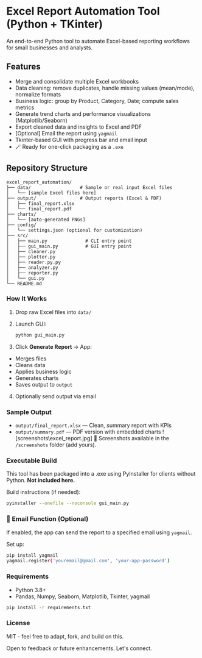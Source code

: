# Excel Report Automation Tool (Python + TKinter)

An end-to-end Python tool to automate Excel-based reporting workflows for small businesses and analysts.

## Features

- Merge and consolidate multiple Excel workbooks
- Data cleaning: remove duplicates, handle missing values (mean/mode), normalize formats
- Business logic: group by Product, Category, Date; compute sales metrics
- Generate trend charts and performance visualizations (Matplotlib/Seaborn)
- Export cleaned data and insights to Excel and PDF
- [Optional] Email the report using `yagmail`
- Tkinter-based GUI with progress bar and email input
- 🪄 Ready for one-click packaging as a `.exe`

## Repository Structure

```arduino
excel_report_automation/
├── data/                  # Sample or real input Excel files
│   └── [sample Excel files here]
├── output/                # Output reports (Excel & PDF)
│   ├── final_report.xlsx
│   └── final_report.pdf
├── charts/
│   └── [auto-generated PNGs]
├── config/
│   └── settings.json (optional for customization)
├── src/
│   ├── main.py              # CLI entry point
│   ├── gui_main.py          # GUI entry point
│   ├── cleaner.py
│   ├── plotter.py
│   ├── reader.py.py
│   ├── analyzer.py
│   ├── reporter.py
│   └── gui.py
└── README.md
```

### How It Works

1. Drop raw Excel files into `data/`
2. Launch GUI:

   ```bash
   python gui_main.py
   ```

3. Click **Generate Report** → App:

- Merges files
- Cleans data
- Applies business logic
- Generates charts
- Saves output to `output`

4. Optionally send output via email

### Sample Output

- `output/final_report.xlsx` — Clean, summary report with KPIs
- `output/summary.pdf` — PDF version with embedded charts
![screenshots\excel_report.jpg]
📸 Screenshots available in the `/screenshots` folder (add yours).

### Executable Build

This tool has been packaged into a .exe using PyInstaller for clients without Python.
**Not included here.**

Build instructions (if needed):

```bash
pyinstaller --onefile --noconsole gui_main.py
```

### 📩 Email Function (Optional)

If enabled, the app can send the report to a specified email using `yagmail`.

Set up:

```bash
pip install yagmail
yagmail.register('youremail@gmail.com', 'your-app-password')
```

### Requirements

- Python 3.8+
- Pandas, Numpy, Seaborn, Matplotlib, Tkinter, yagmail

```bash
pip install -r requirements.txt
```

### License

MIT - feel free to adapt, fork, and build on this.

Open to feedback or future enhancements. Let's connect.
